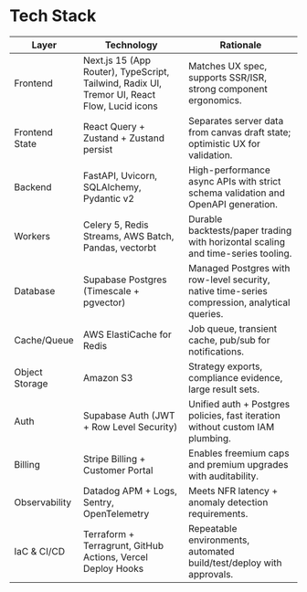 # Tech Stack
| Layer | Technology | Rationale |
| --- | --- | --- |
| Frontend | Next.js 15 (App Router), TypeScript, Tailwind, Radix UI, Tremor UI, React Flow, Lucid icons | Matches UX spec, supports SSR/ISR, strong component ergonomics. |
| Frontend State | React Query + Zustand + Zustand persist | Separates server data from canvas draft state; optimistic UX for validation. |
| Backend | FastAPI, Uvicorn, SQLAlchemy, Pydantic v2 | High-performance async APIs with strict schema validation and OpenAPI generation. |
| Workers | Celery 5, Redis Streams, AWS Batch, Pandas, vectorbt | Durable backtests/paper trading with horizontal scaling and time-series tooling. |
| Database | Supabase Postgres (Timescale + pgvector) | Managed Postgres with row-level security, native time-series compression, analytical queries. |
| Cache/Queue | AWS ElastiCache for Redis | Job queue, transient cache, pub/sub for notifications. |
| Object Storage | Amazon S3 | Strategy exports, compliance evidence, large result sets. |
| Auth | Supabase Auth (JWT + Row Level Security) | Unified auth + Postgres policies, fast iteration without custom IAM plumbing. |
| Billing | Stripe Billing + Customer Portal | Enables freemium caps and premium upgrades with auditability. |
| Observability | Datadog APM + Logs, Sentry, OpenTelemetry | Meets NFR latency + anomaly detection requirements. |
| IaC & CI/CD | Terraform + Terragrunt, GitHub Actions, Vercel Deploy Hooks | Repeatable environments, automated build/test/deploy with approvals. |

